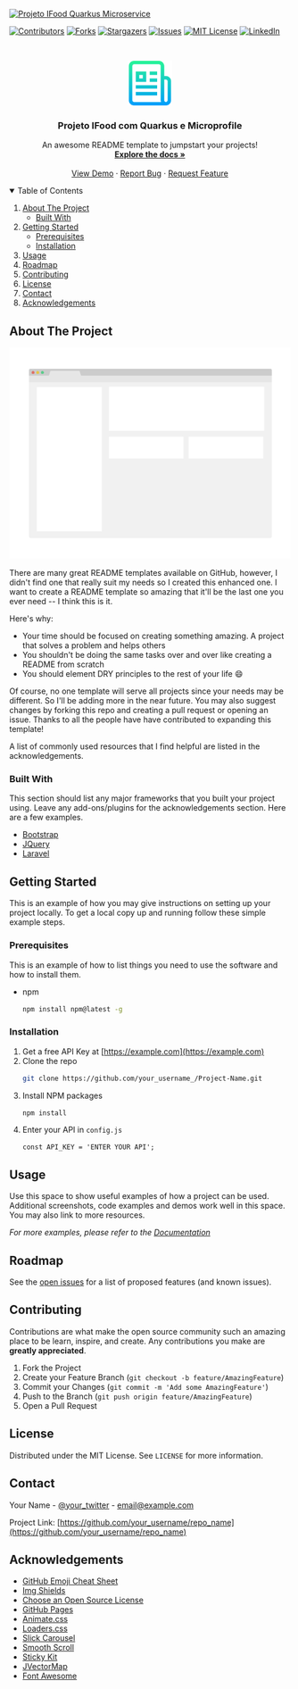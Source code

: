 [![Projeto IFood Quarkus Microservice](https://github.com/danielso2007/projeto-ifood-quarkus-microservice/actions/workflows/maven.yml/badge.svg)](https://github.com/danielso2007/projeto-ifood-quarkus-microservice/actions/workflows/maven.yml)
<!-- PROJECT SHIELDS -->
<!--
*** I'm using markdown "reference style" links for readability.
*** Reference links are enclosed in brackets [ ] instead of parentheses ( ).
*** See the bottom of this document for the declaration of the reference variables
*** for contributors-url, forks-url, etc. This is an optional, concise syntax you may use.
*** https://www.markdownguide.org/basic-syntax/#reference-style-links
-->
[![Contributors][contributors-shield]][contributors-url]
[![Forks][forks-shield]][forks-url]
[![Stargazers][stars-shield]][stars-url]
[![Issues][issues-shield]][issues-url]
[![MIT License][license-shield]][license-url]
[![LinkedIn][linkedin-shield]][linkedin-url]

<!-- PROJECT LOGO -->
<br />
<p align="center">
  <a href="https://github.com/danielso2007/projeto-ifood-quarkus-microservice">
    <img src="doc_images/logo.png" alt="Logo" width="80" height="80">
  </a>

  <h3 align="center">Projeto IFood com Quarkus e Microprofile</h3>

  <p align="center">
    An awesome README template to jumpstart your projects!
    <br />
    <a href="https://github.com/danielso2007/projeto-ifood-quarkus-microservice"><strong>Explore the docs »</strong></a>
    <br />
    <br />
    <a href="https://github.com/danielso2007/projeto-ifood-quarkus-microservice">View Demo</a>
    ·
    <a href="https://github.com/danielso2007/projeto-ifood-quarkus-microservice/issues">Report Bug</a>
    ·
    <a href="https://github.com/danielso2007/projeto-ifood-quarkus-microservice/issues">Request Feature</a>
  </p>
</p>



<!-- TABLE OF CONTENTS -->
<details open="open">
  <summary>Table of Contents</summary>
  <ol>
    <li>
      <a href="#about-the-project">About The Project</a>
      <ul>
        <li><a href="#built-with">Built With</a></li>
      </ul>
    </li>
    <li>
      <a href="#getting-started">Getting Started</a>
      <ul>
        <li><a href="#prerequisites">Prerequisites</a></li>
        <li><a href="#installation">Installation</a></li>
      </ul>
    </li>
    <li><a href="#usage">Usage</a></li>
    <li><a href="#roadmap">Roadmap</a></li>
    <li><a href="#contributing">Contributing</a></li>
    <li><a href="#license">License</a></li>
    <li><a href="#contact">Contact</a></li>
    <li><a href="#acknowledgements">Acknowledgements</a></li>
  </ol>
</details>



<!-- ABOUT THE PROJECT -->
## About The Project

[![Product Name Screen Shot][product-screenshot]](https://example.com)

There are many great README templates available on GitHub, however, I didn't find one that really suit my needs so I created this enhanced one. I want to create a README template so amazing that it'll be the last one you ever need -- I think this is it.

Here's why:
* Your time should be focused on creating something amazing. A project that solves a problem and helps others
* You shouldn't be doing the same tasks over and over like creating a README from scratch
* You should element DRY principles to the rest of your life :smile:

Of course, no one template will serve all projects since your needs may be different. So I'll be adding more in the near future. You may also suggest changes by forking this repo and creating a pull request or opening an issue. Thanks to all the people have have contributed to expanding this template!

A list of commonly used resources that I find helpful are listed in the acknowledgements.

### Built With

This section should list any major frameworks that you built your project using. Leave any add-ons/plugins for the acknowledgements section. Here are a few examples.
* [Bootstrap](https://getbootstrap.com)
* [JQuery](https://jquery.com)
* [Laravel](https://laravel.com)



<!-- GETTING STARTED -->
## Getting Started

This is an example of how you may give instructions on setting up your project locally.
To get a local copy up and running follow these simple example steps.

### Prerequisites

This is an example of how to list things you need to use the software and how to install them.
* npm
  ```sh
  npm install npm@latest -g
  ```

### Installation

1. Get a free API Key at [https://example.com](https://example.com)
2. Clone the repo
   ```sh
   git clone https://github.com/your_username_/Project-Name.git
   ```
3. Install NPM packages
   ```sh
   npm install
   ```
4. Enter your API in `config.js`
   ```JS
   const API_KEY = 'ENTER YOUR API';
   ```



<!-- USAGE EXAMPLES -->
## Usage

Use this space to show useful examples of how a project can be used. Additional screenshots, code examples and demos work well in this space. You may also link to more resources.

_For more examples, please refer to the [Documentation](https://example.com)_



<!-- ROADMAP -->
## Roadmap

See the [open issues](https://github.com/danielso2007/projeto-ifood-quarkus-microservice/issues) for a list of proposed features (and known issues).



<!-- CONTRIBUTING -->
## Contributing

Contributions are what make the open source community such an amazing place to be learn, inspire, and create. Any contributions you make are **greatly appreciated**.

1. Fork the Project
2. Create your Feature Branch (`git checkout -b feature/AmazingFeature`)
3. Commit your Changes (`git commit -m 'Add some AmazingFeature'`)
4. Push to the Branch (`git push origin feature/AmazingFeature`)
5. Open a Pull Request



<!-- LICENSE -->
## License

Distributed under the MIT License. See `LICENSE` for more information.



<!-- CONTACT -->
## Contact

Your Name - [@your_twitter](https://twitter.com/your_username) - email@example.com

Project Link: [https://github.com/your_username/repo_name](https://github.com/your_username/repo_name)



<!-- ACKNOWLEDGEMENTS -->
## Acknowledgements
* [GitHub Emoji Cheat Sheet](https://www.webpagefx.com/tools/emoji-cheat-sheet)
* [Img Shields](https://shields.io)
* [Choose an Open Source License](https://choosealicense.com)
* [GitHub Pages](https://pages.github.com)
* [Animate.css](https://daneden.github.io/animate.css)
* [Loaders.css](https://connoratherton.com/loaders)
* [Slick Carousel](https://kenwheeler.github.io/slick)
* [Smooth Scroll](https://github.com/cferdinandi/smooth-scroll)
* [Sticky Kit](http://leafo.net/sticky-kit)
* [JVectorMap](http://jvectormap.com)
* [Font Awesome](https://fontawesome.com)





<!-- MARKDOWN LINKS & IMAGES -->
<!-- https://www.markdownguide.org/basic-syntax/#reference-style-links -->
[contributors-shield]: https://img.shields.io/github/contributors/danielso2007/projeto-ifood-quarkus-microservice.svg?style=for-the-badge
[contributors-url]: https://github.com/danielso2007/projeto-ifood-quarkus-microservice/graphs/contributors
[forks-shield]: https://img.shields.io/github/forks/danielso2007/projeto-ifood-quarkus-microservice.svg?style=for-the-badge
[forks-url]: https://github.com/danielso2007/projeto-ifood-quarkus-microservice/network/members
[stars-shield]: https://img.shields.io/github/stars/danielso2007/projeto-ifood-quarkus-microservice.svg?style=for-the-badge
[stars-url]: https://github.com/danielso2007/projeto-ifood-quarkus-microservice/stargazers
[issues-shield]: https://img.shields.io/github/issues/danielso2007/projeto-ifood-quarkus-microservice.svg?style=for-the-badge
[issues-url]: https://github.com/danielso2007/projeto-ifood-quarkus-microservice/issues
[license-shield]: https://img.shields.io/github/license/danielso2007/projeto-ifood-quarkus-microservice.svg?style=for-the-badge
[license-url]: https://github.com/danielso2007/projeto-ifood-quarkus-microservice/blob/master/LICENSE.txt
[linkedin-shield]: https://img.shields.io/badge/-LinkedIn-black.svg?style=for-the-badge&logo=linkedin&colorB=555
[linkedin-url]: https://www.linkedin.com/public-profile/settings?trk=d_flagship3_profile_self_view_public_profile
[product-screenshot]: doc_images/screenshot.png